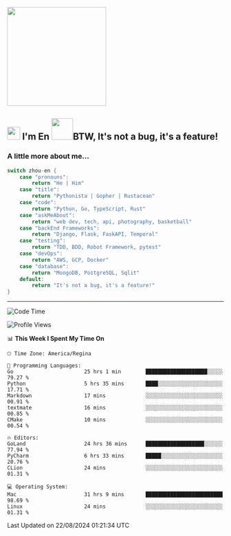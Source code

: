 <img align='center' src="https://media.giphy.com/media/GP1TJJSV4Ys1r64q2A/giphy.gif" width="230">

<h2><img src="https://emojis.slackmojis.com/emojis/images/1531849430/4246/blob-sunglasses.gif?1531849430" width="30"/> I'm En <img src="https://media.giphy.com/media/12oufCB0MyZ1Go/giphy.gif" width="50">BTW, It's not a bug, it's a feature!</h2>


<!-- <img align='right' src="https://media.giphy.com/media/M9gbBd9nbDrOTu1Mqx/giphy.gif" width="230"> -->


### A little more about me... 
<!--
```javascript
const zhou-en = {
    pronouns: "He" | "Him",
    title: "Pythonista" | "Gopher" | "Rustacean",
    code: ["Python", "Go", "Rust", "TypeScript"],
    askMeAbout: ["web dev", "tech", "app dev", "photography"],
    technologies: {
        backEnd: {
            python: ["Django", "Flask", "FaskAPI"],
            go: []
        },
        scraping: ["selenium", "scrapy", "spider"],
        testing: ["Robot Framework"],
        devOps: ["AWS", "Docker", "GCP", "Nginx"],
        databases: ["mongo", "postgresql", "sqlite"],
        misc: ["Firebase", "Heroku"]
    },
    architecture: ["Event Driven Architecture", "Microservices"],
    currentFocus: ["Temporal", "Rust"],
    funFact: "It's not a bug, it's a feature!"
};
```
  -->

```go
switch zhou-en {
    case "pronouns":
        return "He | Him"
    case "title":
        return "Pythonista | Gopher | Rustacean"
    case "code":
        return "Python, Go, TypeScript, Rust"
    case "askMeAbout":
        return "web dev, tech, api, photography, basketball"
    case "backEnd Frameworks":
        return "Django, Flask, FaskAPI, Temporal"
    case "testing":
        return "TDD, BDD, Robot Framework, pytest"
    case "devOps":
        return "AWS, GCP, Docker"
    case "database":
        return "MongoDB, PostgreSQL, Sqlit"
    default:
        return "It's not a bug, it's a feature!"
}
```




---
<!--START_SECTION:waka-->
![Code Time](http://img.shields.io/badge/Code%20Time-1%2C647%20hrs%2052%20mins-blue)

![Profile Views](http://img.shields.io/badge/Profile%20Views-0-blue)

📊 **This Week I Spent My Time On** 

```text
🕑︎ Time Zone: America/Regina

💬 Programming Languages: 
Go                       25 hrs 1 min        ████████████████████░░░░░   79.27 % 
Python                   5 hrs 35 mins       ████░░░░░░░░░░░░░░░░░░░░░   17.71 % 
Markdown                 17 mins             ░░░░░░░░░░░░░░░░░░░░░░░░░   00.91 % 
textmate                 16 mins             ░░░░░░░░░░░░░░░░░░░░░░░░░   00.85 % 
CMake                    10 mins             ░░░░░░░░░░░░░░░░░░░░░░░░░   00.54 % 

🔥 Editors: 
GoLand                   24 hrs 36 mins      ███████████████████░░░░░░   77.94 % 
PyCharm                  6 hrs 33 mins       █████░░░░░░░░░░░░░░░░░░░░   20.76 % 
CLion                    24 mins             ░░░░░░░░░░░░░░░░░░░░░░░░░   01.31 % 

💻 Operating System: 
Mac                      31 hrs 9 mins       █████████████████████████   98.69 % 
Linux                    24 mins             ░░░░░░░░░░░░░░░░░░░░░░░░░   01.31 % 
```


 Last Updated on 22/08/2024 01:21:34 UTC
<!--END_SECTION:waka-->
